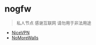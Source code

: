 # nogfw

> 私人节点 感谢互联网 请勿用于非法用途
* [NiceVPN](https://github.com/NiceVPN123/NiceVPN)
* [NoMoreWalls](https://github.com/peasoft/NoMoreWalls)
